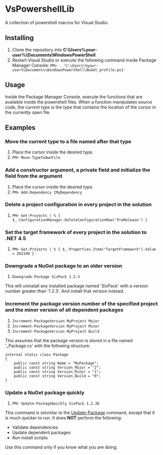 # VsPowershellLib

A collection of powershell macros for Visual Studio.

## Installing

1. Clone the repository into **C:\Users\%your-user%\Documents\WindowsPowerShell**
1. Restart Visual Studio or execute the following command inside Package Manager Console:
`
PM> . 'C:\Users\%your-user%\Documents\WindowsPowerShell\NuGet_profile.ps1'
`

## Usage

Inside the Package Manager Console, execute the functions that are available inside the powershell files. When a function manipulates source code, the current type is the type that contains the location of the cursor in the currently open file.

## Examples

### Move the current type to a file named after that type

1. Place the cursor inside the desired type.
1. `PM> Move-TypeToOwnFile`

### Add a constructor argument, a private field and initialize the field from the argument

1. Place the cursor inside the desired type.
1. `PM> Add-Dependency IMyDependency`

### Delete a project configuration in every project in the solution

1. `PM> Get-Projects | % { $_.ConfigurationManager.DeleteConfigurationRow('PreRelease') }`

### Set the target framework of every project in the solution to .NET 4.5

1. `PM> Get-Projects | % { $_.Properties.Item("TargetFramework").Value = 262149 }`

### Downgrade a NuGet package to an older version

1. `Downgrade-Package SixPack 1.2.3`

This will uninstall any installed package named 'SixPack' with a version number greater than '1.2.3'. And install that version instead.

### Increment the package version number of the specified project and the minor version of all dependent packages

1. `Increment-PackageVersion MyProject Major`
1. `Increment-PackageVersion MyProject Minor`
1. `Increment-PackageVersion MyProject Build`

This assumes that the package version is stored in a file named '_Package.cs' with the following structure:

    internal static class Package
    {
        public const string Name = "MyPackage";
		public const string Version_Major = "2";
		public const string Version_Minor = "1";
		public const string Version_Build = "0";
    }

### Update a NuGet package quickly

1. `PM> Update-PackageQuickly SixPack 1.2.36`

This command is simmilar to the [Update-Package](https://docs.nuget.org/consume/package-manager-console-powershell-reference#update-package) command, except that it is much quicker to run. It does **NOT** perform the following:

* Validate dependencies
* Update dependent packages
* Run install scripts

Use this command only if you know what you are doing.
